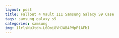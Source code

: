 ```yaml
---
layout: post
title: Fallout 4 Vault 111 Samsung Galaxy S9 Case
tags: samsung galaxy s9
categories: samsung
img: 1lrlsNuJtdn-L6Ooi8VHJAB4PMpP1AFbI
---
```


